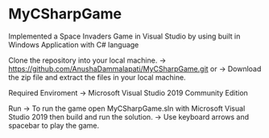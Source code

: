 # MyCSharpGame
Implemented a Space Invaders Game in Visual Studio by using built in Windows Application with C# language


Clone the repository into your local machine.
-> https://github.com/AnushaDammalapati/MyCSharpGame.git
                  or
-> Download the zip file and extract the files in your local machine.

Required Enviroment
-> Microsoft Visual Studio 2019 Community Edition

Run
-> To run the game open MyCSharpGame.sln with Microsoft Visual Studio 2019 then build and run the solution.
-> Use keyboard arrows and spacebar to play the game.
